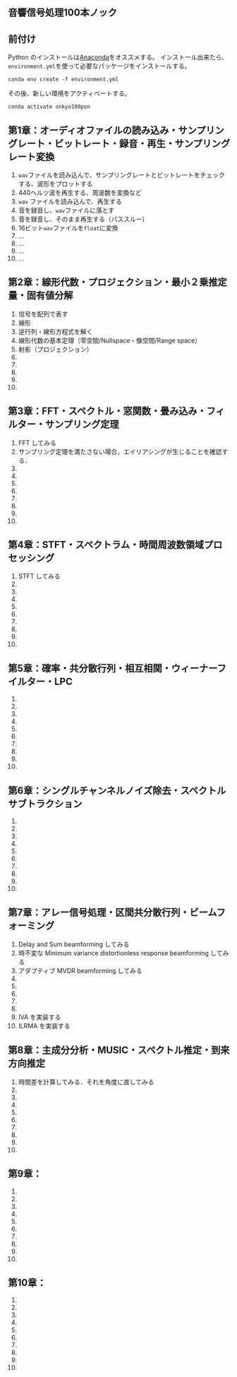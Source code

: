 音響信号処理100本ノック
-----------------------

## 前付け

Python のインストールは[Anaconda](https://www.anaconda.com/distribution/)をオススメする。
インストール出来たら、`environment.yml`を使って必要なパッケージをインストールする。

    conda env create -f environment.yml

その後、新しい環境をアクティベートする。

    conda activate onkyo100pon

## 第1章：オーディオファイルの読み込み・サンプリングレート・ビットレート・録音・再生・サンプリングレート変換

1. `wav`ファイルを読み込んで、サンプリングレートとビットレートをチェックする、波形をプロットする
2. 440ヘルツ波を再生する、周波数を変換など
3. `wav` ファイルを読み込んで、再生する
4. 音を録音し、`wav`ファイルに落とす
5. 音を録音し、そのまま再生する（パススルー）
6. 16ビット`wav`ファイルを`float`に変換
7. ...
8. ...
9. ...
10. ...

## 第2章：線形代数・プロジェクション・最小２乗推定量・固有値分解

1. 信号を配列で表す
2. 線形
3. 逆行列・線形方程式を解く
4. 線形代数の基本定理（零空間/Nullspace・像空間/Range space）
5. 射影（プロジェクション）
6.
7.
8.
9.
10.

## 第3章：FFT・スペクトル・窓関数・畳み込み・フィルター・サンプリング定理
1. FFT してみる
2. サンプリング定理を満たさない場合，エイリアシングが生じることを確認する．
3.
4.
5.
6.
7.
8.
9.
10.

## 第4章：STFT・スペクトラム・時間周波数領域プロセッシング
1. STFT してみる
2.
3.
4.
5.
6.
7.
8.
9.
10.

## 第5章：確率・共分散行列・相互相関・ウィーナーフイルター・LPC
1.
2.
3.
4.
5.
6.
7.
8.
9.
10.

## 第6章：シングルチャンネルノイズ除去・スペクトルサブトラクション
1.
2.
3.
4.
5.
6.
7.
8.
9.
10.

## 第7章：アレー信号処理・区間共分散行列・ビームフォーミング
1. Delay and Sum beamforming してみる
2. 時不変な Minimum variance distortionless response beamforming してみる
3. アダプティブ MVDR beamforming してみる
4. 
5.
6.
7.
8.
9. IVA を実装する
10. ILRMA を実装する

## 第8章：主成分分析・MUSIC・スペクトル推定・到来方向推定
1. 時間差を計算してみる．それを角度に直してみる
2.
3.
4.
5.
6.
7.
8.
9.
10.

## 第9章：
1.
2.
3.
4.
5.
6.
7.
8.
9.
10.

## 第10章：
1.
2.
3.
4.
5.
6.
7.
8.
9.
10.
